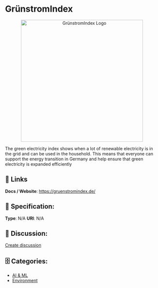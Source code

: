 # GrünstromIndex
<p align="center">
    <img width="400" src="https://raw.githubusercontent.com/apis-list/apis-list/main/apis/grunstromindex/logo_256x256.png" alt="GrünstromIndex Logo"/>
</p>

The green electricity index shows when a lot of renewable electricity is in the grid and can be used in the household. This means that everyone can support the energy transition in Germany and help ensure that green electricity is expanded efficiently

##  🔗 Links
**Docs / Website**: https://gruenstromindex.de/

## 🧬 Specification:
**Type**: N/A
**URI**: N/A

## 💬 Discussion:
[Create discussion](https://github.com/apis-list/apis-list/discussions/new)

## 🗄️ Categories:
- [AI & ML](https://github.com/apis-list/apis-list#ai--ml)
- [Environment](https://github.com/apis-list/apis-list#environment)



